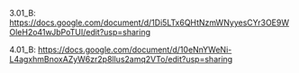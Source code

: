 3.01_B: https://docs.google.com/document/d/1Di5LTx6QHtNzmWNyyesCYr3OE9WOleH2o41wJbPoTUI/edit?usp=sharing

4.01_B: https://docs.google.com/document/d/10eNnYWeNi-L4agxhmBnoxAZyW6zr2p8llus2amq2VTo/edit?usp=sharing
